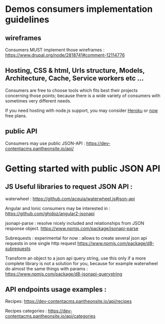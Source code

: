 
# Demos consumers implementation guidelines

## wireframes

Consumers MUST implement those wireframes :
https://www.drupal.org/node/2818741#comment-12114776

## Hosting, CSS & html, Urls structure, Models, Architecture, Cache, Service workers etc ...

Consumers are free to choose tools which fits best their projects concerning those points; because there is a wide variety of consumers with sometimes very different needs.

If you need hosting with node.js support, you may consider [Heroku](https://dashboard.heroku.com/login) or [now](https://zeit.co/now) free plans.

## public API

Consumers may use public JSON-API :  https://dev-contentacms.pantheonsite.io/api/

# Getting started with public JSON API

## JS Useful libraries to request JSON API : 

waterwheel : 
https://github.com/acquia/waterwheel.js#json-api

Angular and Ionic consumers may be interested in :
https://github.com/ghidoz/angular2-jsonapi

jsonapi-parse : resolve nicely included and relationships from JSON response object.
https://www.npmjs.com/package/jsonapi-parse

Subrequests : experimental for now : allows to create several json api requests in one single http request
https://www.npmjs.com/package/d8-subrequests

Transform an object to a json api query string, use this only if a more complete library is not a solution for you, because for example waterwheel do almost the same things with params :
https://www.npmjs.com/package/d8-jsonapi-querystring


## API endpoints usage examples :

Recipes:
https://dev-contentacms.pantheonsite.io/api/recipes

Recipes categories : 
https://dev-contentacms.pantheonsite.io/api/categories

